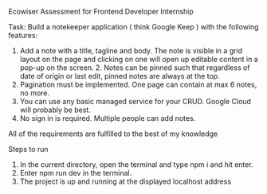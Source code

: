 Ecowiser Assessment for Frontend Developer Internship

Task: Build a notekeeper application ( think Google Keep ) with the following  features: 
1. Add a note with a title, tagline and body. The note is visible in a grid layout on the  page and clicking on one will open up editable content in a pop-up on the screen. 2. Notes can be pinned such that regardless of date of origin or last edit, pinned  notes are always at the top. 
3. Pagination must be implemented. One page can contain at max 6 notes, no  more. 
4. You can use any basic managed service for your CRUD. Google Cloud will  probably be best. 
5. No sign in is required. Multiple people can add notes. 

All of the requirements are fulfilled to the best of my knowledge

Steps to run
1. In the current directory, open the terminal and type npm i and hit enter.
2. Enter npm run dev in the terminal.
3. The project is up and running at the displayed localhost address 

